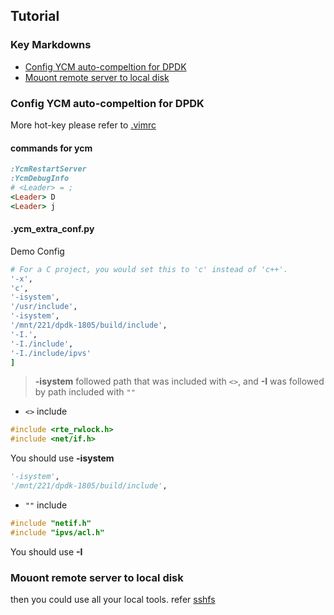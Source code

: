 ## Tutorial
### Key Markdowns
- [Config YCM auto-compeltion for DPDK](#ycm)
- [Mouont remote server to local disk](#sshfs)

<a id=ycm></a>
### Config YCM auto-compeltion for DPDK

More hot-key please refer to [.vimrc](./track-files/vimrc)
#### commands for ycm
```ruby
:YcmRestartServer
:YcmDebugInfo
# <Leader> = ;
<Leader> D
<Leader> j
```

#### .ycm\_extra\_conf.py
Demo Config

```ruby
# For a C project, you would set this to 'c' instead of 'c++'.
'-x',
'c',
'-isystem',
'/usr/include',
'-isystem',
'/mnt/221/dpdk-1805/build/include',
'-I.',
'-I./include',
'-I./include/ipvs'
]
```

> **-isystem** followed path that was included with `<>`, and **-I** was followed by path included with `""`

- `<>` include

```c
#include <rte_rwlock.h>
#include <net/if.h>
```

You should use **-isystem**

```python
'-isystem',
'/mnt/221/dpdk-1805/build/include',
```

- `""` include

```c
#include "netif.h"
#include "ipvs/acl.h"
```

You should use **-I**

<a id=sshfs></a>
### Mouont remote server to local disk
then you could use all your local tools. refer [sshfs](./doc/sshfs.md)